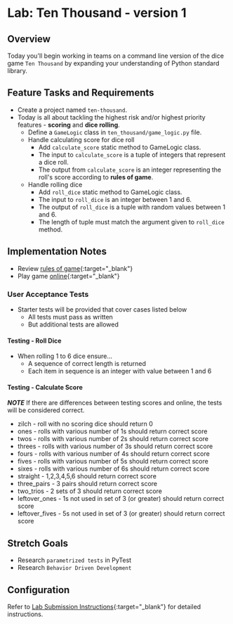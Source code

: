 # Lab: Ten Thousand - version 1

## Overview

Today you'll begin working in teams on a command line version of the dice game `Ten Thousand` by expanding your understanding of Python standard library.

## Feature Tasks and Requirements

- Create a project named `ten-thousand`.
- Today is all about tackling the highest risk and/or highest priority features - **scoring** and **dice rolling**.
  - Define a `GameLogic` class in `ten_thousand/game_logic.py` file.
  - Handle calculating score for dice roll
    - Add `calculate_score` static method to GameLogic class.
    - The input to `calculate_score` is a tuple of integers that represent a dice roll.
    - The output from `calculate_score` is an integer representing the roll's score according to **rules of game**.
  - Handle rolling dice
    - Add `roll_dice` static method to GameLogic class.
    - The input to `roll_dice` is an integer between 1 and 6.
    - The output of `roll_dice` is a tuple with random values between 1 and 6.
    - The length of tuple must match the argument given to `roll_dice` method.

## Implementation Notes

- Review [rules of game](https://en.wikipedia.org/wiki/Dice_10000){:target="\_blank"}
- Play game [online](http://www.playonlinedicegames.com/farkle){:target="\_blank"}

### User Acceptance Tests

- Starter tests will be provided that cover cases listed below
  - All tests must pass as written
  - But additional tests are allowed

#### Testing - Roll Dice

- When rolling 1 to 6 dice ensure...
  - A sequence of correct length is returned
  - Each item in sequence is an integer with value between 1 and 6

#### Testing - Calculate Score

***NOTE*** If there are differences between testing scores and online, the tests will be considered correct.

- zilch - roll with no scoring dice should return 0
- ones - rolls with various number of 1s should return correct score
- twos - rolls with various number of 2s should return correct score
- threes - rolls with various number of 3s should return correct score
- fours - rolls with various number of 4s should return correct score
- fives - rolls with various number of 5s should return correct score
- sixes - rolls with various number of 6s should return correct score
- straight - 1,2,3,4,5,6 should return correct score
- three_pairs - 3 pairs should return correct score
- two_trios - 2 sets of 3 should return correct score
- leftover_ones - 1s not used in set of 3 (or greater) should return correct score
- leftover_fives - 5s not used in set of 3 (or greater) should return correct score

## Stretch Goals

- Research `parametrized tests` in PyTest
- Research `Behavior Driven Development`

## Configuration

Refer to [Lab Submission Instructions](https://codefellows.github.io/code-401-python-guide/reference/submission-instructions/labs/){:target="\_blank"} for detailed instructions.
